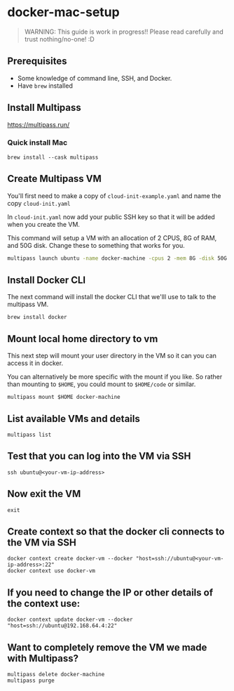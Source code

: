 # docker-mac-setup

> WARNING: This guide is work in progress!! Please read carefully and trust nothing/no-one! :D

## Prerequisites

- Some knowledge of command line, SSH, and Docker.
- Have `brew` installed

## Install Multipass

https://multipass.run/

### Quick install Mac

```
brew install --cask multipass
```

## Create Multipass VM

You'll first need to make a copy of `cloud-init-example.yaml` and name the copy `cloud-init.yaml`

In `cloud-init.yaml` now add your public SSH key so that it will be added when you create the VM.

This command will setup a VM with an allocation of 2 CPUS, 8G of RAM, and 50G disk. Change these to something that works for you.

```bash
multipass launch ubuntu -name docker-machine -cpus 2 -mem 8G -disk 50G --cloud-init cloud-init.yaml
```

## Install Docker CLI

The next command will install the docker CLI that we'lll use to talk to the multipass VM.

```
brew install docker
```



## Mount local home directory to vm

This next step will mount your user directory in the VM so it can you can access it in docker. 

You can alternatively be more specific with the mount if you like. So rather than mounting to `$HOME`, you could mount to `$HOME/code` or similar.

```
multipass mount $HOME docker-machine
```

## List available VMs and details

```
multipass list
```

## Test that you can log into the VM via SSH

```
ssh ubuntu@<your-vm-ip-address>
```
## Now exit the VM

```
exit
```

## Create context so that the docker cli connects to the VM via SSH

```
docker context create docker-vm --docker "host=ssh://ubuntu@<your-vm-ip-address>:22"
docker context use docker-vm 
```

## If you need to change the IP or other details of the context use:
```
docker context update docker-vm --docker "host=ssh://ubuntu@192.168.64.4:22"
```


## Want to completely remove the VM we made with Multipass?
```
multipass delete docker-machine
multipass purge
```